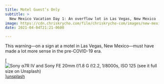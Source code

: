 ```yaml
---
title: Motel Guest’s Only
subtitle: >
  New Mexico Vacation Day 1: An overflow lot in Las Vegas, New Mexico
image: https://cdn.chriskrycho.com/file/chriskrycho-com/images/new-mexico-vacation/20210403-thumb.jpg
date: 2021-04-04T21:21-0600

---
```


This warning—on a sign at a motel in Las Vegas, New Mexico—must have made a lot more sense in the pre-<abbr>COVID</abbr>-19 era.

[![Sony α7R IV and Sony FE 20mm 𝑓/1.8 G  
𝑓/2.2, 1/8000s, <abbr>ISO</abbr> 125  
[(see it full size on Unsplash)][unsplash]]({{image}})][unsplash]

[unsplash]: https://unsplash.com/photos/adcdPs5axb0